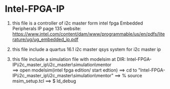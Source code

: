# Intel-FPGA-IP
1. this file is a controller of i2c master form intel fpga Embedded Peripherals IP page 135
   website: https://www.intel.com/content/dam/www/programmable/us/en/pdfs/literature/ug/ug_embedded_ip.pdf
   
2. this file include a quartus 16.1 i2c master qsys system for i2c master ip

3. this file include a simulation file with modelsim at DIR: Intel-FPGA-IP\i2c_master_ip\i2c_master\simulation\mentor  
   ==> open modelsim(intel fpga edition/ start edtion) 
   ==> cd to "Intel-FPGA-IP\i2c_master_ip\i2c_master\simulation\mentor"
   ==> % source msim_setup.tcl
   ==> $ ld_debug 
